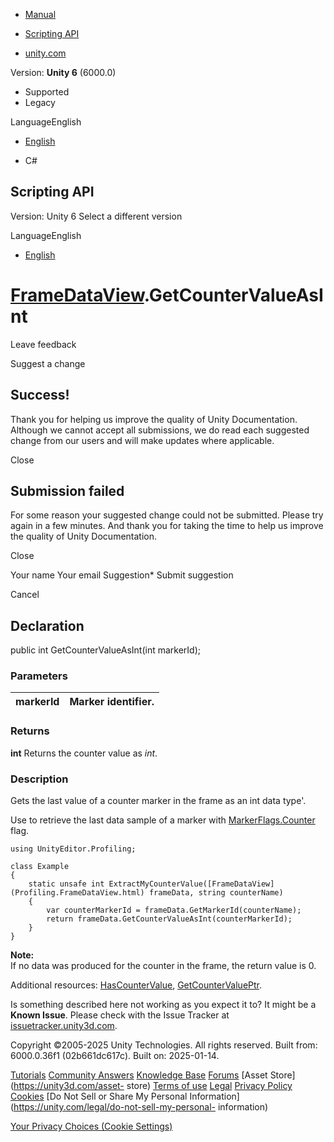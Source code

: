 [ ]()

  * [Manual](../Manual/index.html)
  * [Scripting API](../ScriptReference/index.html)

  * [unity.com](https://unity.com/)

Version: **Unity 6** (6000.0)

  * Supported
  * Legacy

LanguageEnglish

  * [English]()

  * C#

[ ](https://docs.unity3d.com)

## Scripting API

Version: Unity 6 Select a different version

LanguageEnglish

  * [English]()

#  [FrameDataView](Profiling.FrameDataView.html).GetCounterValueAsInt

Leave feedback

Suggest a change

## Success!

Thank you for helping us improve the quality of Unity Documentation. Although
we cannot accept all submissions, we do read each suggested change from our
users and will make updates where applicable.

Close

## Submission failed

For some reason your suggested change could not be submitted. Please <a>try
again</a> in a few minutes. And thank you for taking the time to help us
improve the quality of Unity Documentation.

Close

Your name Your email Suggestion* Submit suggestion

Cancel

[ ]()

## Declaration

public int GetCounterValueAsInt(int markerId);

### Parameters

markerId | Marker identifier.  
---|---  
  
### Returns

**int** Returns the counter value as _int_.

### Description

Gets the last value of a counter marker in the frame as an int data type'.

Use to retrieve the last data sample of a marker with
[MarkerFlags.Counter](Unity.Profiling.LowLevel.MarkerFlags.Counter.html) flag.

    
    
    using UnityEditor.Profiling;  
      
    class Example
    {
        static unsafe int ExtractMyCounterValue([FrameDataView](Profiling.FrameDataView.html) frameData, string counterName)
        {
            var counterMarkerId = frameData.GetMarkerId(counterName);
            return frameData.GetCounterValueAsInt(counterMarkerId);
        }
    }
    

**Note:**  
If no data was produced for the counter in the frame, the return value is 0.  
  
Additional resources:
[HasCounterValue](Profiling.FrameDataView.HasCounterValue.html),
[GetCounterValuePtr](Profiling.FrameDataView.GetCounterValuePtr.html).

Is something described here not working as you expect it to? It might be a
**Known Issue**. Please check with the Issue Tracker at
[issuetracker.unity3d.com](https://issuetracker.unity3d.com).

Copyright ©2005-2025 Unity Technologies. All rights reserved. Built from:
6000.0.36f1 (02b661dc617c). Built on: 2025-01-14.

[Tutorials](https://unity3d.com/learn) [Community
Answers](https://answers.unity3d.com) [Knowledge
Base](https://support.unity3d.com/hc/en-us)
[Forums](https://forum.unity3d.com) [Asset Store](https://unity3d.com/asset-
store) [Terms of use](https://docs.unity3d.com/Manual/TermsOfUse.html)
[Legal](https://unity.com/legal) [Privacy
Policy](https://unity.com/legal/privacy-policy)
[Cookies](https://unity.com/legal/cookie-policy) [Do Not Sell or Share My
Personal Information](https://unity.com/legal/do-not-sell-my-personal-
information)

[Your Privacy Choices (Cookie Settings)](javascript:void\(0\);)

